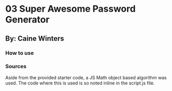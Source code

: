 # 03 Super Awesome Password Generator

## By:  Caine Winters

### How to use

### Sources
Aside from the provided starter code, a JS Math object based algorithm was used.  The code where this is used is so noted inline in the script.js file.